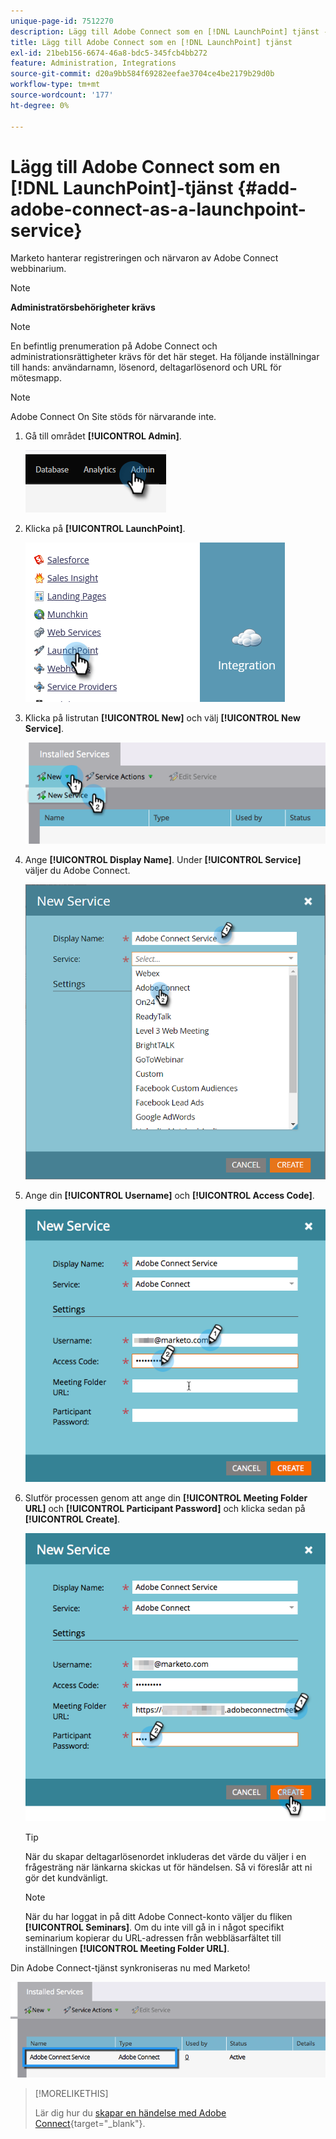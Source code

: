 ```yaml
---
unique-page-id: 7512270
description: Lägg till Adobe Connect som en [!DNL LaunchPoint] tjänst - Marketo Docs - produktdokumentation
title: Lägg till Adobe Connect som en [!DNL LaunchPoint] tjänst
exl-id: 21beb156-6674-46a8-bdc5-345fcb4bb272
feature: Administration, Integrations
source-git-commit: d20a9bb584f69282eefae3704ce4be2179b29d0b
workflow-type: tm+mt
source-wordcount: '177'
ht-degree: 0%

---
```


# Lägg till Adobe Connect som en [!DNL LaunchPoint]-tjänst {#add-adobe-connect-as-a-launchpoint-service}

Marketo hanterar registreringen och närvaron av Adobe Connect webbinarium.

>[!NOTE]
>
>**Administratörsbehörigheter krävs**

>[!NOTE]
>
>En befintlig prenumeration på Adobe Connect och administrationsrättigheter krävs för det här steget. Ha följande inställningar till hands: användarnamn, lösenord, deltagarlösenord och URL för mötesmapp.

>[!NOTE]
>
>Adobe Connect On Site stöds för närvarande inte.

1. Gå till området **[!UICONTROL Admin]**.

   ![](assets/add-adobe-connect-as-a-launchpoint-service-1.png)

1. Klicka på **[!UICONTROL LaunchPoint]**.

   ![](assets/add-adobe-connect-as-a-launchpoint-service-2.png)

1. Klicka på listrutan **[!UICONTROL New]** och välj **[!UICONTROL New Service]**.

   ![](assets/add-adobe-connect-as-a-launchpoint-service-3.png)

1. Ange **[!UICONTROL Display Name]**. Under **[!UICONTROL Service]** väljer du Adobe Connect.

   ![](assets/add-adobe-connect-as-a-launchpoint-service-4.png)

1. Ange din **[!UICONTROL Username]** och **[!UICONTROL Access Code]**.

   ![](assets/add-adobe-connect-as-a-launchpoint-service-5.png)

1. Slutför processen genom att ange din **[!UICONTROL Meeting Folder URL]** och **[!UICONTROL Participant Password]** och klicka sedan på **[!UICONTROL Create]**.

   ![](assets/add-adobe-connect-as-a-launchpoint-service-6.png)

   >[!TIP]
   >
   >När du skapar deltagarlösenordet inkluderas det värde du väljer i en frågesträng när länkarna skickas ut för händelsen. Så vi föreslår att ni gör det kundvänligt.

   >[!NOTE]
   >
   >När du har loggat in på ditt Adobe Connect-konto väljer du fliken **[!UICONTROL Seminars]**. Om du inte vill gå in i något specifikt seminarium kopierar du URL-adressen från webbläsarfältet till inställningen **[!UICONTROL Meeting Folder URL]**.

Din Adobe Connect-tjänst synkroniseras nu med Marketo!

![](assets/add-adobe-connect-as-a-launchpoint-service-7.png)

>[!MORELIKETHIS]
>
>Lär dig hur du [skapar en händelse med Adobe Connect](/help/marketo/product-docs/demand-generation/events/create-an-event/create-an-event-with-adobe-connect.md){target="_blank"}.
